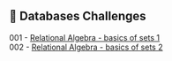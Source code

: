
## 🎯 Databases Challenges

001 - [Relational Algebra - basics of sets 1](https://github.com/danipishinin/HackerRank/blob/main/databases/basics-of-sets-and-relational-algebra-1.md) </br >
002 - [Relational Algebra - basics of sets 2](https://github.com/danipishinin/HackerRank/blob/main/databases/basics-of-sets-and-relational-algebra-2.md) </br >
